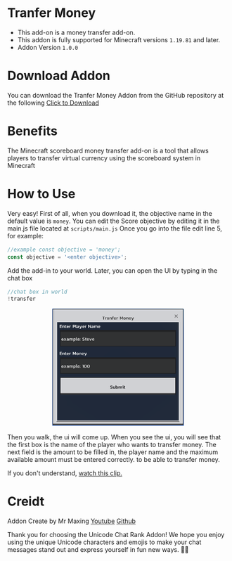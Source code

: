 # Tranfer Money

* This add-on is a money transfer add-on.
* This addon is fully supported for Minecraft versions `1.19.81` and later.
* Addon Version `1.0.0`

# Download Addon
 You can download the Tranfer Money Addon from the GitHub repository at the following [Click to Download](https://github.com/MrMaxing/Tranfer-Money/archive/refs/heads/main.zip)

# Benefits
The Minecraft scoreboard money transfer add-on is a tool that allows players to transfer virtual currency using the scoreboard system in Minecraft

# How to Use
Very easy! First of all, when you download it, the objective name in the default value is `money`. You can edit the Score objective by editing it in the main.js file located at `scripts/main.js` Once you go into the file edit line 5, for example:
```js
//example const objective = 'money';
const objective = '<enter objective>';
```
Add the add-in to your world. Later, you can open the UI by typing in the chat box 
```js
//chat box in world
!transfer
```


<p align="center">
<img src="https://raw.githubusercontent.com/MrMaxing/Data-Of-Readme/main/Tranfer%20Money/ui.png" width="300">
</p>

Then you walk, the ui will come up. When you see the ui, you will see that the first box is the name of the player who wants to transfer money. The next field is the amount to be filled in, the player name and the maximum available amount must be entered correctly. to be able to transfer money.

If you don't understand, [watch this clip.](https://youtu.be/URjFtra0yB4)

# Creidt

Addon Create by Mr Maxing 
[Youtube](https://www.youtube.com/@MrMaxing)
[Github](https://github.com/MrMaxing)

 Thank you for choosing the Unicode Chat Rank Addon! We hope you enjoy using the unique Unicode characters and emojis to make your chat messages stand out and express yourself in fun new ways. 💫👏
